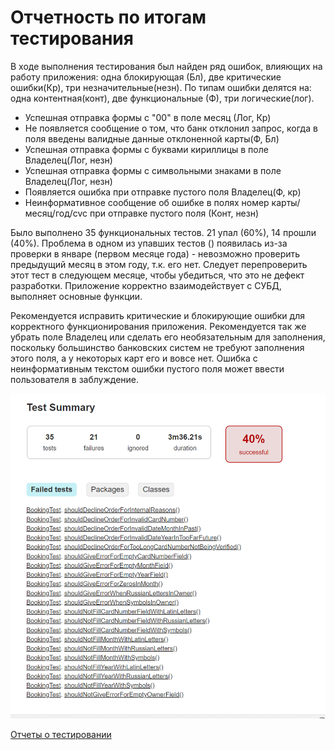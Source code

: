 <h1>Отчетность по итогам тестирования</h1>

В ходе выполнения тестирования был найден ряд ошибок, влияющих на работу приложения: одна блокирующая (Бл), две
критические ошибки(Кр), три незначительные(незн). По типам ошибки делятся на: одна контентная(конт), две функциональные (Ф),
три логические(лог).

* Успешная отправка формы с "00" в поле месяц (Лог, Кр)
* Не появляется сообщение о том, что банк отклонил запрос, когда в поля введены валидные данные отклоненной карты(Ф, Бл)
* Успешная отправка формы с буквами кириллицы в поле Владелец(Лог, незн)
* Успешная отправка формы с символьными знаками в поле Владелец(Лог, незн)
* Появляется ошибка при отправке пустого поля Владелец(Ф, кр)
* Неинформативное сообщение об ошибке в полях номер карты/месяц/год/cvc при отправке пустого поля (Конт, незн)

Было выполнено 35 функциональных тестов. 21 упал (60%), 14 прошли (40%). Проблема в одном из упавших тестов () появилась
из-за проверки в январе (первом месяце года) - невозможно проверить предыдущий месяц в этом году, т.к. его нет. Следует
перепроверить этот тест в следующем месяце, чтобы убедиться, что это не дефект разработки.
Приложение корректно взаимодействует с СУБД, выполняет основные функции.

Рекомендуется исправить критические и блокирующие ошибки для корректного функционирования приложения. 
Рекомендуется так же убрать поле Владелец или сделать его необязательным для заполнения, поскольку 
большинство банковских систем не требуют заполнения этого поля, а у некоторых карт его и вовсе нет. Ошибка с
неинформативным текстом ошибки пустого поля может ввести пользователя в заблуждение.

![img.png](img_1.png)

[Отчеты о тестировании](documentation/reportFiles)